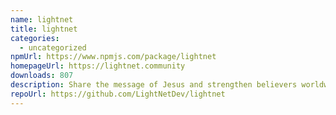 ```yaml
---
name: lightnet
title: lightnet
categories:
  - uncategorized
npmUrl: https://www.npmjs.com/package/lightnet
homepageUrl: https://lightnet.community
downloads: 807
description: Share the message of Jesus and strengthen believers worldwide.
repoUrl: https://github.com/LightNetDev/lightnet
---
```

